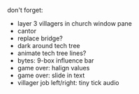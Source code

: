 don't forget:

 - layer 3 villagers in church window pane
 - cantor
 - replace bridge?
 - dark around tech tree
 - animate tech tree lines?
 - bytes: 9-box influence bar
 - game over: halign values
 - game over: slide in text
 - villager job left/right: tiny tick audio


